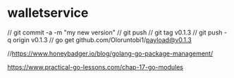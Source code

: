 # walletservice


// git commit -a -m "my new version"
// git push
// git tag v0.1.3
// git push -q origin v0.1.3
// go get github.com/Oloruntobi1/payload@v0.1.3

//https://www.honeybadger.io/blog/golang-go-package-management/

https://www.practical-go-lessons.com/chap-17-go-modules
